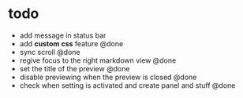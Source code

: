 # todo

- add message in status bar 
- add **custom css** feature @done
- sync scroll @done
- regive focus to the right markdown view @done
- set the title of the preview @done
- disable previewing when the preview is closed @done
- check when setting is activated and create panel and stuff @done
